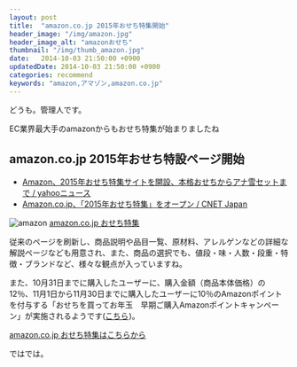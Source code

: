 ```yaml
---
layout: post
title:  "amazon.co.jp 2015年おせち特集開始"
header_image: "/img/amazon.jpg"
header_image_alt: "amazonおせち"
thumbnail: "/img/thumb_amazon.jpg"
date:   2014-10-03 21:50:00 +0900
updatedDate: 2014-10-03 21:50:00 +0900
categories: recommend
keywords: "amazon,アマゾン,amazon.co.jp"
---
```


どうも。管理人です。

EC業界最大手のamazonからもおせち特集が始まりましたね

<!-- more -->

## amazon.co.jp 2015年おせち特設ページ開始

* [Amazon、2015年おせち特集サイトを開設、本格おせちからアナ雪セットまで / yahooニュース](http://headlines.yahoo.co.jp/hl?a=20141003-00000096-impress-sci)
* [Amazon.co.jp、「2015年おせち特集」をオープン / CNET Japan](http://japan.cnet.com/release/30082714/)

![amazon](/img/amazon_capture.jpg)
<a target="_blank" href="http://www.amazon.co.jp/gp/browse.html/?ie=UTF8&camp=247&creative=7399&linkCode=ur2&node=71258051&tag=syd0324-22">amazon.co.jp おせち特集</a><img src="https://ir-jp.amazon-adsystem.com/e/ir?t=syd0324-22&l=ur2&o=9" width="1" height="1" border="0" alt="" style="border:none !important; margin:0px !important;" />

従来のページを刷新し、商品説明や品目一覧、原材料、アレルゲンなどの詳細な解説ページなども用意され、また、商品の選択でも、値段・味・人数・段重・特徴・ブランドなど、様々な観点が入っていますね。

また、10月31日までに購入したユーザーに、購入金額（商品本体価格）の12％、11月1日から11月30日までに購入したユーザーに10％のAmazonポイントを付与する「おせちを買ってお年玉　早期ご購入Amazonポイントキャンペーン」が実施されるようです(<a target="_blank" href="http://www.amazon.co.jp/b/?_encoding=UTF8&camp=247&creative=7399&linkCode=ur2&node=3332286051&tag=syd0324-22">こちら</a><img src="https://ir-jp.amazon-adsystem.com/e/ir?t=syd0324-22&l=ur2&o=9" width="1" height="1" border="0" alt="" style="border:none !important; margin:0px !important;" />)。

<a target="_blank" href="http://www.amazon.co.jp/gp/browse.html/?ie=UTF8&camp=247&creative=7399&linkCode=ur2&node=71258051&tag=syd0324-22">amazon.co.jp おせち特集はこちらから</a><img src="https://ir-jp.amazon-adsystem.com/e/ir?t=syd0324-22&l=ur2&o=9" width="1" height="1" border="0" alt="" style="border:none !important; margin:0px !important;" />

ではでは。